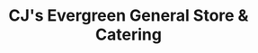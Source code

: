 ---
title: "CJ's Evergreen General Store & Catering"
url: /bremerton/cjs-evergreen-general-store-and-catering/
shop: general
---
